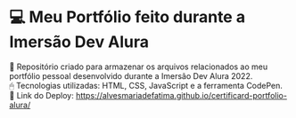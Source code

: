 # 💻 Meu Portfólio feito durante a Imersão Dev Alura 

📁 Repositório criado para armazenar os arquivos relacionados ao meu portfólio pessoal desenvolvido durante a Imersão Dev Alura 2022.
<br>
🖱 Tecnologias utilizadas: HTML, CSS, JavaScript e a ferramenta CodePen.
<br>
🔗 Link do Deploy: https://alvesmariadefatima.github.io/certificard-portfolio-alura/
<br>
